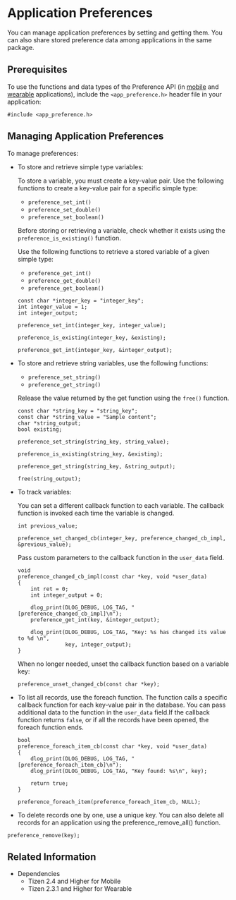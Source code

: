 # Application Preferences


You can manage application preferences by setting and getting them. You can also share stored preference data among applications in the same package.

## Prerequisites

To use the functions and data types of the Preference API (in [mobile](../../../../org.tizen.native.mobile.apireference/group__CAPI__PREFERENCE__MODULE.html) and [wearable](../../../../org.tizen.native.wearable.apireference/group__CAPI__PREFERENCE__MODULE.html) applications), include the `<app_preference.h>` header file in your application:

```
#include <app_preference.h>
```

## Managing Application Preferences

To manage preferences:

- To store and retrieve simple type variables:

  To store a variable, you must create a key-value pair. Use the following functions to create a key-value pair for a specific simple type:

  - `preference_set_int()`
  - `preference_set_double()`
  - `preference_set_boolean()`

  Before storing or retrieving a variable, check whether it exists using the `preference_is_existing()` function.

  Use the following functions to retrieve a stored variable of a given simple type:

  - `preference_get_int()`
  - `preference_get_double()`
  - `preference_get_boolean()`

  ```
  const char *integer_key = "integer_key";
  int integer_value = 1;
  int integer_output;

  preference_set_int(integer_key, integer_value);

  preference_is_existing(integer_key, &existing);

  preference_get_int(integer_key, &integer_output);
  ```

- To store and retrieve string variables, use the following functions:

  - `preference_set_string()`
  - `preference_get_string()`

  Release the value returned by the get function using the `free()` function.

  ```
  const char *string_key = "string_key";
  const char *string_value = "Sample content";
  char *string_output;
  bool existing;

  preference_set_string(string_key, string_value);

  preference_is_existing(string_key, &existing);

  preference_get_string(string_key, &string_output);

  free(string_output);
  ```

- To track variables:

  You can set a different callback function to each variable. The callback function is invoked each time the variable is changed.

  ```
  int previous_value;

  preference_set_changed_cb(integer_key, preference_changed_cb_impl, &previous_value);
  ```

  Pass custom parameters to the callback function in the `user_data` field.

  ```
  void
  preference_changed_cb_impl(const char *key, void *user_data)
  {
      int ret = 0;
      int integer_output = 0;

      dlog_print(DLOG_DEBUG, LOG_TAG, "[preference_changed_cb_impl]\n");
      preference_get_int(key, &integer_output);

      dlog_print(DLOG_DEBUG, LOG_TAG, "Key: %s has changed its value to %d \n",
                 key, integer_output);
  }
  ```

  When no longer needed, unset the callback function based on a variable key:

  ```
  preference_unset_changed_cb(const char *key);
  ```

- To list all records, use the foreach function. The function calls a specific callback function for each key-value pair in the database. You can pass additional data to the function in the `user_data` field.If the callback function returns `false`, or if all the records have been opened, the foreach function ends.
    ```
    bool
    preference_foreach_item_cb(const char *key, void *user_data)
    {
        dlog_print(DLOG_DEBUG, LOG_TAG, "[preference_foreach_item_cb]\n");
        dlog_print(DLOG_DEBUG, LOG_TAG, "Key found: %s\n", key);

        return true;
    }

    preference_foreach_item(preference_foreach_item_cb, NULL);
    ```

- To delete records one by one, use a unique key. You can also delete all records for an application using the preference_remove_all() function.
```
preference_remove(key);
```


## Related Information
- Dependencies
  - Tizen 2.4 and Higher for Mobile
  - Tizen 2.3.1 and Higher for Wearable
